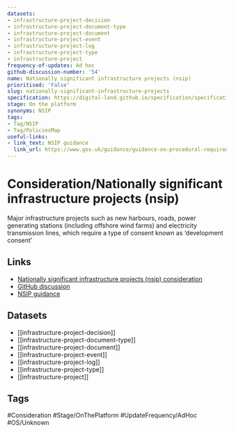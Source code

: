 ```yaml
---
datasets:
- infrastructure-project-decision
- infrastructure-project-document-type
- infrastructure-project-document
- infrastructure-project-event
- infrastructure-project-log
- infrastructure-project-type
- infrastructure-project
frequency-of-updates: Ad hoc
github-discussion-number: '54'
name: Nationally significant infrastructure projects (nsip)
prioritised: 'False'
slug: nationally-significant-infrastructure-projects
specification: https://digital-land.github.io/specification/specification/infrastructure-project/
stage: On the platform
synonyms: NSIP
tags:
- Tag/NSIP
- Tag/PoliciesMap
useful-links:
- link_text: NSIP guidance
  link_url: https://www.gov.uk/guidance/guidance-on-procedural-requirements-for-major-infrastructure-projects
---
```


# Consideration/Nationally significant infrastructure projects (nsip)

Major infrastructure projects such as new harbours, roads, power generating stations (including offshore wind farms) and electricity transmission lines, which require a type of consent known as ‘development consent’

## Links

* [Nationally significant infrastructure projects (nsip) consideration](https://design.planning.data.gov.uk/planning-consideration/nationally-significant-infrastructure-projects)
* [GitHub discussion](https://github.com/digital-land/data-standards-backlog/discussions/54)
* [NSIP guidance](https://www.gov.uk/guidance/guidance-on-procedural-requirements-for-major-infrastructure-projects)

## Datasets

* [[infrastructure-project-decision]]
* [[infrastructure-project-document-type]]
* [[infrastructure-project-document]]
* [[infrastructure-project-event]]
* [[infrastructure-project-log]]
* [[infrastructure-project-type]]
* [[infrastructure-project]]

## Tags

#Consideration #Stage/OnThePlatform #UpdateFrequency/AdHoc #OS/Unknown